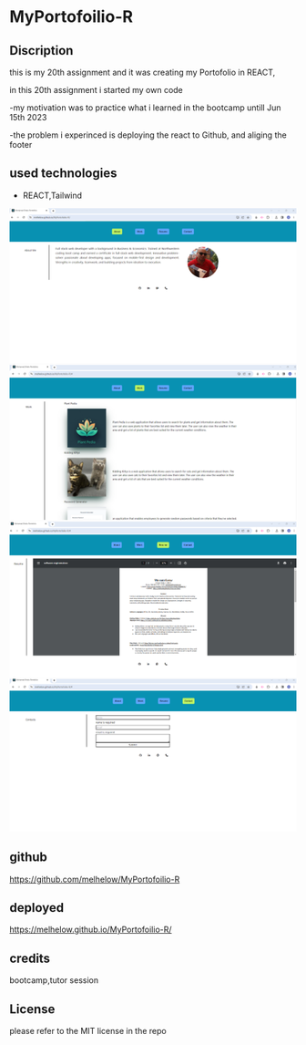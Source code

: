 # MyPortofoilio-R


## Discription

this is my 20th assignment and it was creating my Portofolio in REACT,

in this 20th assignment  i started my own code 

-my motivation was to practice what i learned in the bootcamp untill Jun 15th 2023

-the problem i experinced is deploying the react to Github, and aliging the footer

## used technologies

- REACT,Tailwind


![Getting Started](./src/images/react%201.png)
![Getting Started](./src/images/react%202.png)
![Getting Started](./src/images/react%203.png)
![Getting Started](./src/images/react%204.png)

## github 
https://github.com/melhelow/MyPortofoilio-R

## deployed
https://melhelow.github.io/MyPortofoilio-R/


## credits

bootcamp,tutor session



## License

please refer to the MIT license in the repo